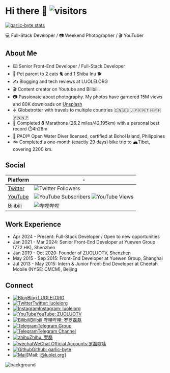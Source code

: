 # Hi there 👋 ![visitors](https://komarev.com/ghpvc/?username=garlic-byte&color=blue&style=flat-square)

[![garlic-byte stats](https://github-readme-stats.vercel.app/api?username=garlic-byte&theme=dark&show_icons=true)](https://github.com/garlic-byte)

💻 Full-Stack Developer / 📷 Weekend Photographer / 🎬 YouTuber

## About Me

- ⌨️ Senior Front-End Developer / Full-Stack Developer
- 🐾 Pet parent to 2 cats 🐈 and 1 Shiba Inu 🐕
- ✍️ Blogging and tech reviews at LUOLEI.ORG
- 🎬 Content creator on Youtube and Bilibili.
- 📷 Passionate about photography. My photos have garnered 15M views and 80K downloads on [Unsplash](https://unsplash.com/@luolei)
- ✈️ Globetrotter with travels to multiple countries 🇨🇳🇺🇸🇯🇵🇰🇷🇹🇭🇵🇭🇻🇳🇳🇵
- 🏃 Completed **8** Marathons (26.2 miles/42.195km) with a personal best record ⏱️4h28m
- 🤿 PADI® Open Water Diver licensed, certified at Bohol Island, Philippines
- 🚲 Completed a one-month (exactly 29 days) bike trip to 🏔️Tibet, covering 2200 km.

## Social

| Platform | - |
| --- | --- |
| [Twitter](https://x.com/luoleiorg) | ![Twitter Followers](https://badge.is26.com/twitter) |
| [YouTube](https://zuoluo.tv/youtube) | ![YouTube Subscribers](https://badge.is26.com/youtube-subscribers) ![YouTube Views](https://badge.is26.com/youtube-views) |
| [Bilibili](https://zuoluo.tv/bilibili) | ![哔哩哔哩](https://badge.is26.com/bilibili) |

## Work Experience

- Apr 2024 - Present: Full-Stack Developer / Open to new opportunities
- Jan 2021 - Mar 2024: Senior Front-End Developer at Yuewen Group (772.HK), Shenzhen
- Jan 2019 - Oct 2020: Founder of ZUOLUOTV, Shenzhen
- May 2015 - Sep 2015: Front-End Developer at Yuewen Group, Shanghai
- Jul 2013 - May 2015: Intern & Junior Front-End Developer at Cheetah Mobile (NYSE: CMCM), Beijing

## Connect

- [![Blog](https://static.is26.com/tmp/icons/blog.svg)](https://luolei.org)[Blog LUOLEI.ORG](https://luolei.org)
- [![Twitter](https://static.is26.com/tmp/icons/twitter.svg)](https://zuoluo.tv/twitter)[Twitter: luoleiorg](https://zuoluo.tv/twitter)
- [![Instagram](https://static.is26.com/tmp/icons/instagram.svg)](https://instagram.com/luoleiorg)[Instagram: luoleiorg](https://zuoluo.tv/ig)
- [![YouTube](https://static.is26.com/tmp/icons/youtube.svg)](https://zuoluo.tv/youtube)[YouTube: ZUOLUOTV](https://zuoluo.tv/youtube)
- [![Bilibili](https://static.is26.com/tmp/icons/bilibili.svg)](https://zuoluo.tv/bilibili)[Bilibili 哔哩哔哩: 罗罗磊磊](https://zuoluo.tv/bilibili)
- [![Telegram](https://static.is26.com/tmp/icons/telegram.svg)](https://t.me/zuoluotv)[Telegram Group](https://t.me/zuoluotv)
- [![Telegram](https://static.is26.com/tmp/icons/telegram2.svg)](https://t.me/zuoluotvofficial)[Telegram Channel](https://t.me/zuoluotvofficial)
- [![zhihu](https://static.is26.com/tmp/icons/zhihu.svg)](https://zuoluo.tv/zhihu)[Zhihu: 罗磊](https://zuoluo.tv/zhihu)
- [![wechat](https://static.is26.com/tmp/icons/wechat.svg)](https://zuoluo.tv/wechat)[WeChat Official Accounts:罗磊啰嗦](https://zuoluo.tv/wechat)
- [![Github](https://static.is26.com/tmp/icons/github.svg)](https://github.com/garlic-byte)[Github: garlic-byte](https://github.com/garlic-byte)
- [![Mail](https://static.is26.com/tmp/icons/gmail.svg)](mailto:i@luolei.org)[Mail: i@luolei.org]

![background](https://static.is26.com/share/profile-background.jpg)
